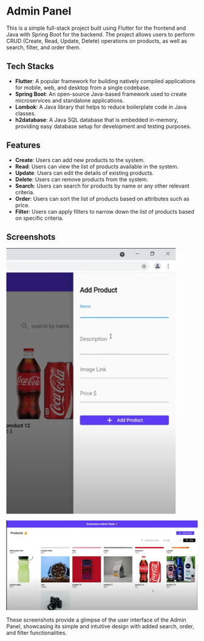 # Admin Panel

This is a simple full-stack project built using Flutter for the frontend and Java with Spring Boot for the backend. The project allows users to perform CRUD (Create, Read, Update, Delete) operations on products, as well as search, filter, and order them.

## Tech Stacks

- **Flutter**: A popular framework for building natively compiled applications for mobile, web, and desktop from a single codebase.
- **Spring Boot**: An open-source Java-based framework used to create microservices and standalone applications.
- **Lombok**: A Java library that helps to reduce boilerplate code in Java classes.
- **h2database**: A Java SQL database that is embedded in-memory, providing easy database setup for development and testing purposes.

## Features

- **Create**: Users can add new products to the system.
- **Read**: Users can view the list of products available in the system.
- **Update**: Users can edit the details of existing products.
- **Delete**: Users can remove products from the system.
- **Search**: Users can search for products by name or any other relevant criteria.
- **Order**: Users can sort the list of products based on attributes such as price.
- **Filter**: Users can apply filters to narrow down the list of products based on specific criteria.

## Screenshots

![UI1](ui1.png)

![UI2](ui2.png)

These screenshots provide a glimpse of the user interface of the Admin Panel, showcasing its simple and intuitive design with added search, order, and filter functionalities.
